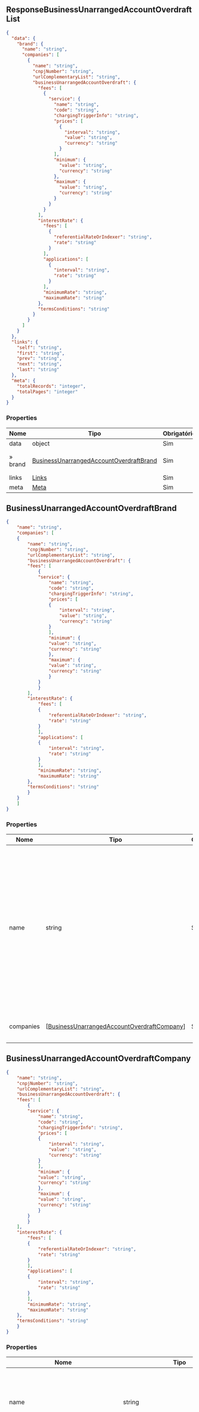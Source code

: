 ## ResponseBusinessUnarrangedAccountOverdraftList

<a id="schemaResponseBusinessUnarrangedAccountOverdraftList"></a>

```json
{
  "data": {
    "brand": {
      "name": "string",
      "companies": [
        {
          "name": "string",
          "cnpjNumber": "string",
          "urlComplementaryList": "string",
          "businessUnarrangedAccountOverdraft": {
            "fees": [
              {
                "service": {
                  "name": "string",
                  "code": "string",
                  "chargingTriggerInfo": "string",
                  "prices": [
                    {
                      "interval": "string",
                      "value": "string",
                      "currency": "string"
                    }
                  ],
                  "minimum": {
                    "value": "string",
                    "currency": "string"
                  },
                  "maximum": {
                    "value": "string",
                    "currency": "string"
                  }
                }
              }
            ],
            "interestRate": {
              "fees": [
                {
                  "referentialRateOrIndexer": "string",
                  "rate": "string"
                }
              ],
              "applications": [
                {
                  "interval": "string",
                  "rate": "string"
                }
              ],
              "minimumRate": "string",
              "maximumRate": "string"
            },
            "termsConditions": "string"
          }
        }
      ]
    }
  },
  "links": {
    "self": "string",
    "first": "string",
    "prev": "string",
    "next": "string",
    "last": "string"
  },
  "meta": {
    "totalRecords": "integer",
    "totalPages": "integer"
  }
}

```

### Properties

|Nome|Tipo|Obrigatório|Definição|
|---|---|---|---|
|data|object|Sim|  |
|» brand|[BusinessUnarrangedAccountOverdraftBrand](#schemabusinessunarrangedaccountoverdraftbrand)|Sim| Organização titular das dependências     |
|links|[Links](#schemaLinksPaginated)|Sim|  |
|meta|[Meta](#schemaMetaPaginated)|Sim|  | 

## BusinessUnarrangedAccountOverdraftBrand
<a id="schemabusinessunarrangedaccountoverdraftbrand"></a>

```json
{
    "name": "string",
    "companies": [
    {
        "name": "string",
        "cnpjNumber": "string",
        "urlComplementaryList": "string",
        "businessUnarrangedAccountOverdraft": {
        "fees": [
            {
            "service": {
                "name": "string",
                "code": "string",
                "chargingTriggerInfo": "string",
                "prices": [
                {
                    "interval": "string",
                    "value": "string",
                    "currency": "string"
                }
                ],
                "minimum": {
                "value": "string",
                "currency": "string"
                },
                "maximum": {
                "value": "string",
                "currency": "string"
                }
            }
            }
        ],
        "interestRate": {
            "fees": [
            {
                "referentialRateOrIndexer": "string",
                "rate": "string"
            }
            ],
            "applications": [
            {
                "interval": "string",
                "rate": "string"
            }
            ],
            "minimumRate": "string",
            "maximumRate": "string"
        },
        "termsConditions": "string"
        }
    }
    ]
}

```

### Properties

|Nome|Tipo|Obrigatório|Definição|
|---|---|---|---|
|name|string|Sim| Nome da Marca reportada pelo participante do Open Banking. O conceito a que se refere a 'marca' é em essência uma promessa da empresa em fornecer uma série específica de atributos, benefícios e serviços uniformes aos clientes.|
|companies|[[BusinessUnarrangedAccountOverdraftCompany](#schemabusinessunarrangedaccountoverdraftcompany)]|Sim | Lista de instituições pertencentes à marca|

## BusinessUnarrangedAccountOverdraftCompany
<a id="schemabusinessunarrangedaccountoverdraftcompany"></a>

```json
{
    "name": "string",
    "cnpjNumber": "string",
    "urlComplementaryList": "string",
    "businessUnarrangedAccountOverdraft": {
    "fees": [
        {
        "service": {
            "name": "string",
            "code": "string",
            "chargingTriggerInfo": "string",
            "prices": [
            {
                "interval": "string",
                "value": "string",
                "currency": "string"
            }
            ],
            "minimum": {
            "value": "string",
            "currency": "string"
            },
            "maximum": {
            "value": "string",
            "currency": "string"
            }
        }
        }
    ],
    "interestRate": {
        "fees": [
        {
            "referentialRateOrIndexer": "string",
            "rate": "string"
        }
        ],
        "applications": [
        {
            "interval": "string",
            "rate": "string"
        }
        ],
        "minimumRate": "string",
        "maximumRate": "string"
    },
    "termsConditions": "string"
    }
}

```

### Properties

|Nome|Tipo |Obrigatório|Definição|
|---|---|---|---|
|name|string|Sim | Nome da Instituição, pertencente à marca, responsável pela comercialização das modalidades de Direitos Creditórios Descontados para Pessoas Jurídicas consultadas. p.ex.'Empresa da Organização A'|
|cnpjNumber | string| Sim | O responsável pela comercialização das modalidades de Empréstimos para Pessoas Físicas consultadas - o CNPJ corresponde ao número de inscrição no Cadastro de Pessoa Jurídica. Deve-se ter apenas os números do CNPJ, sem máscara.|
|urlComplementaryList|string| Não | URL do link que conterá a lista complementar com os nomes e CNPJs agrupados sob o mesmo cnpjNumber. Os contidos nessa lista possuem as mesmas características para produtos e serviços. Endereço eletrônico de acesso ao canal. URLs são limitadas a 2048 caracteres mas, para o contexto do Sistema Financeiro aberto, será adotado a metade deste tamanho. Ex. 'https://example.com/mobile-banking'|
|businessUnarrangedAccountOverdraft|[[BusinessUnarrangedAccountOverdraft](#schemabusinessunarrangedaccountoverdraft)]|Sim | Lista de adiantamento de recebíveis|

## BusinessUnarrangedAccountOverdraft

<a id="schemabusinessunarrangedaccountoverdraft"></a>

```json
{
    "fees": [
        {
        "service": {
            "name": "string",
            "code": "string",
            "chargingTriggerInfo": "string",
            "prices": [
            {
                "interval": "string",
                "value": "string",
                "currency": "string"
            }
            ],
            "minimum": {
            "value": "string",
            "currency": "string"
            },
            "maximum": {
            "value": "string",
            "currency": "string"
            }
        }
        }
    ],
    "interestRate": {
        "fees": [
        {
            "referentialRateOrIndexer": "string",
            "rate": "string"
        }
        ],
        "applications": [
        {
            "interval": "string",
            "rate": "string"
        }
        ],
        "minimumRate": "string",
        "maximumRate": "string"
    },
    "termsConditions": "string"
}

```

### Properties

|Nome|Tipo|Obrigatório|Definição|
|---|---|---|---|
|fees|[[BusinessUnarrangedAccountOverdraftFee](#schemabusinessunarrangedaccountoverdraftfee)]|Sim| Tarifas cobradas sobre Serviços ofertados à Modalidade de adiantamento a depositante |
|interestRate|[UnarrangedAccountOverdraftRate](#schemaunarrangedaccountoverdraftrate)|Sim| Taxas de juros remuneratórias |
|termsConditions|string|Sim|Campo aberto para informar as condições contratuais relativas ao produto ou serviço informado. Pode ser informada a URL referente ao endereço onde constam as condições informadas.|

## BusinessUnarrangedAccountOverdraftFee
<a id="schemabusinessunarrangedaccountoverdraftfee"></a>

```json
{
    "service": {
        "name": "string",
        "code": "string",
        "chargingTriggerInfo": "string",
        "prices": [
        {
            "interval": "string",
            "value": "string",
            "currency": "string"
        }
        ],
        "minimum": {
            "value": "string",
            "currency": "string"
        },
        "maximum": {
            "value": "string",
            "currency": "string"
        }
    }
}

```

### Properties

|Nome|Tipo|Obrigatório|Definição|
|---|---|---|---|
|service|[UnarrangedAccountOverdraftService](#schemaunarrangedaccountoverdraftservice)|Não| Informações sobre os serviços|

## UnarrangedAccountOverdraftService

<a id="schemaunarrangedaccountoverdraftservice"></a>

```json
{
    "name": "string",
    "code": "string",
    "chargingTriggerInfo": "string",
    "prices": [
    {
        "interval": "string",
        "value": "string",
        "currency": "string"
    }
    ],
    "minimum": {
        "value": "string",
        "currency": "string"
    },
    "maximum": {
        "value": "string",
        "currency": "string"
    }
}
```

### Properties

|Nome|Tipo|Obrigatório|Definição|
|---|---|---|---|
|name|string|Sim | Nome da Tarifa cobrada sobre Serviço que incide sobre Adiantamento a depositante, para pessoa jurídica.|
|code|string|Sim | Sigla de identificação do serviço relacionado à Modalidade de Adiantamento a depositante, para pessoa jurídica.|
|chargingTriggerInfo|string|Sim | Fato gerador de cobrança que incide sobre a Modalidade de Adiantamento a depositante informada, para pessoa jurídica.|
|prices|[[Price](#schemaPrice)]|Sim | Valor da mediana da tarifa, relativa ao serviço ofertado, informado no período.|
|minimum|[MinimumPrice](#schemaMinimumPrice)|Sim | Valor mínimo cobrado para a tarifa de serviços sobre a base de clientes no mês de referência. |
|maximum|[MaximumPrice](#schemaMaximumPrice)|Sim | Valor máximo cobrado para a tarifa de serviços sobre a base de clientes no mês de referência. |

## UnarrangedAccountOverdraftRate

<a id="schemaunarrangedaccountoverdraftrate"></a>

```json
{
  "fees": [
    {
      "referentialRateOrIndexer": "string",
      "rate": "string"
    }
  ],
  "applications": [
    {
      "interval": "string",
      "rate": "string"
    }
  ],
  "minimumRate": "string",
  "maximumRate": "string"
}

```

### Properties

|Nome|Tipo|Obrigatório|Definição|
|---|---|---|---|
|fees|[FeeReferentialRateOrIndexer](#schemaFeeReferentialRateOrIndexer)| Sim | Lista de Tarifas cobradas sobre Serviços ofertados à Modalidade de adiantamento a depositante |
|applications|[Application](#schemaApplication) |Sim| Valor da mediana da taxa de remuneração relativa ao serviço ofertado.|
|minimumRate|string| Sim |Percentual mínimo cobrado (taxa efetiva) no mês de referência, para os Direitos Creditórios Descontados contratado  A apuração pode acontecer com até 4 casas decimais. O preenchimento deve respeitar as 4 casas decimais, mesmo que venham preenchidas com zeros (representação de porcentagem p.ex: 0.15. Este valor representa 15%. O valor 1 representa 100%)|
|maximumRate|string| Sim |Percentual máximo cobrado (taxa efetiva) no mês de referência, para os Direitos Creditórios Descontados contratado  A apuração pode acontecer com até 4 casas decimais. O preenchimento deve respeitar as 4 casas decimais, mesmo que venham preenchidas com zeros (representação de porcentagem p.ex: 0.15. Este valor representa 15%. O valor 1 representa 100%)|


## FeeReferentialRateOrIndexer

<a id="schemaFeeReferentialRateOrIndexer"></a>

```json
{
  "referentialRateOrIndexer": "string",
  "rate": "string"
}

```

### Properties

|Nome|Tipo|Obrigatório|Definição|
|---|---|---|---|
| referentialRateOrIndexer|[ReferentialRateOrIndexer](#schemareferentialrateorindexer)| Sim |Tipos de taxas referenciais ou indexadores, conforme Anexo 5: Taxa referencial ou Indexador (Indx), do Documento 3040|
| rate|string| Sim |Percentual que incide sobre a composição das taxas de juros remuneratórios. (representa uma porcentagem Ex: 0.15 (O valor ao lado representa 15%. O valor '1 'representa 100%). A apuração pode acontecer com até 4 casas decimais. O preenchimento deve respeitar as 4 casas decimais, mesmo que venham preenchidas com zeros (representação de porcentagem p.ex: 0.1500. Este valor representa 15%. O valor 1 representa 100%)|
